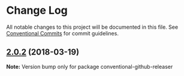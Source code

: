 # Change Log

All notable changes to this project will be documented in this file.
See [Conventional Commits](https://conventionalcommits.org) for commit guidelines.

<a name="2.0.2"></a>
## [2.0.2](https://github.com/conventional-changelog/releaser-tools/compare/conventional-github-releaser@2.0.1...conventional-github-releaser@2.0.2) (2018-03-19)




**Note:** Version bump only for package conventional-github-releaser

